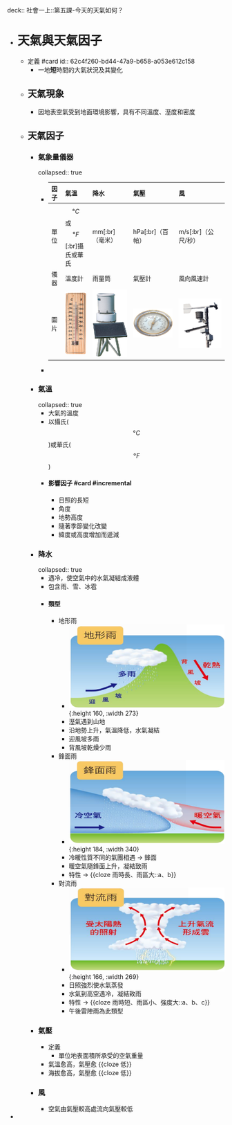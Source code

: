 deck:: 社會一上::第五課-今天的天氣如何？

- # 天氣與天氣因子
	- 定義 #card
	  id:: 62c4f260-bd44-47a9-b658-a053e612c158
		- 一地**短**時間的大氣狀況及其變化
	- ## 天氣現象
		- 因地表空氣受到地面環境影響，具有不同溫度、溼度和密度
	- ## 天氣因子
		- ### 氣象量儀器
		  collapsed:: true
			- |因子|氣溫|降水| 氣壓|風|
			  |--|--|--|--|--|
			  |單位|$$°C$$或$$°F$$[:br]攝氏或華氏|mm[:br]（毫米）|hPa[:br]（百帕）|m/s[:br]（公尺/秒）|
			  |儀器|溫度計 |雨量筒|氣壓計|風向風速計|
			  |圖片|![image.png](../assets/image_1657077122559_0.png)| ![image.png](../assets/image_1657078019878_0.png)| ![image.png](../assets/image_1657078025075_0.png)| ![image.png](../assets/image_1657078030456_0.png)|
			-
		- ### 氣溫
		  collapsed:: true
			- 大氣的溫度
			- 以攝氏($$°C$$)或華氏($$°F$$)
			- #### 影響因子 #card #incremental
				- 日照的長短
				- 角度
				- 地勢高度
				- 隨著季節變化改變
				- 緯度或高度增加而遞減
		- ### 降水
		  collapsed:: true
			- 遇冷，使空氣中的水氣凝結成液體
			- 包含雨、雪、冰雹
			- #### 類型
				- 地形雨
					- ![image.png](../assets/image_1657076378733_0.png){:height 160, :width 273}
					- 溼氣遇到山地
					- 沿地勢上升，氣溫降低，水氣凝結
					- 迎風坡多雨
					- 背風坡乾燥少雨
				- 鋒面雨
					- ![image.png](../assets/image_1657076612351_0.png){:height 184, :width 340}
					- 冷暖性質不同的氣團相遇 -> 鋒面
					- 暖空氣隨鋒面上升，凝結致雨
					- 特性 -> {{cloze 雨時長、雨區大::a、b}}
				- 對流雨
					- ![image.png](../assets/image_1657076858215_0.png){:height 166, :width 269}
					- 日照強烈使水氣蒸發
					- 水氣到高空遇冷，凝結致雨
					- 特性 -> {{cloze 雨時短、雨區小、強度大::a、b、c}}
					- 午後雷陣雨為此類型
		- ### 氣壓
			- 定義
				- 單位地表面積所承受的空氣重量
			- 氣溫愈高，氣壓愈 {{cloze 低}}
			- 海拔愈高，氣壓愈 {{cloze 低}}
		- ### 風
			- 空氣由氣壓較高處流向氣壓較低
-